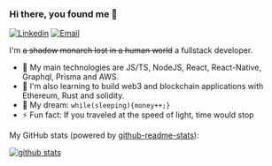 ### Hi there, you found me 👋

[![Linkedin](https://img.shields.io/badge/-LinkedIn-1568BF?style=flat-square&logo=Linkedin&logoColor=white)](https://www.linkedin.com/in/albertakrong)
[![Email](https://img.shields.io/badge/-Email-E8453C?style=flat-square&logo=Gmail&logoColor=white)](mailto:alphaxsalt@gmail.com)


I'm ~~a shadow monarch lost in a human world~~ a fullstack developer. 

- 🔭 My main technologies are JS/TS, NodeJS, React, React-Native, Graphql, Prisma and AWS.
- 🚀 I'm also learning to build web3 and blockchain applications with Ethereum, Rust and solidity.
- 🌭 My dream: `while(sleeping){money++;}`
- ⚡ Fun fact: If you traveled at the speed of light, time would stop

My GitHub stats (powered by [github-readme-stats](https://github.com/anuraghazra/github-readme-stats)):

[![github stats](https://github-readme-stats.vercel.app/api?username=alphaofficial&show_icons=true&hide_title=true&hide_border=true)](https://alphaofficial.github.io)
